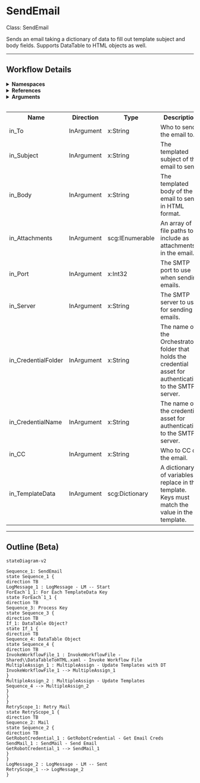 # SendEmail
Class: SendEmail

Sends an email taking a dictionary of data to fill out template subject and body fields. Supports DataTable to HTML <table> objects as well.

<hr />

## Workflow Details
<details>
    <summary>
    <b>Namespaces</b>
    </summary>
    - GlobalConstantsNamespace
- GlobalVariablesNamespace
- Microsoft.VisualBasic
- Microsoft.VisualBasic.Activities
- System
- System.Activities
- System.Activities.Expressions
- System.Activities.Statements
- System.Activities.Validation
- System.Activities.XamlIntegration
- System.Collections
- System.Collections.Generic
- System.Collections.ObjectModel
- System.ComponentModel
- System.Data
- System.Diagnostics
- System.Linq
- System.Linq.Expressions
- System.Net.Mail
- System.Reflection
- System.Runtime.Serialization
- System.Security
- System.Text
- System.Windows.Markup
- System.Xml
- System.Xml.Linq
- System.Xml.Serialization
- UiPath.Core
- UiPath.Core.Activities
- UiPath.Mail
- UiPath.Mail.Activities
- UiPath.Mail.SMTP.Activities
- UiPath.Shared.Activities

</details>
<details>
    <summary>
    <b>References</b>
    </summary>
    - Microsoft.CSharp
- Microsoft.VisualBasic
- Microsoft.Win32.Primitives
- NPOI
- PresentationFramework
- System
- System.Activities
- System.Collections
- System.ComponentModel
- System.ComponentModel.EventBasedAsync
- System.ComponentModel.Primitives
- System.ComponentModel.TypeConverter
- System.Configuration.ConfigurationManager
- System.Console
- System.Core
- System.Data
- System.Data.Common
- System.Data.SqlClient
- System.Linq
- System.Linq.Expressions
- System.Memory
- System.Memory.Data
- System.Net.Mail
- System.ObjectModel
- System.Private.CoreLib
- System.Private.DataContractSerialization
- System.Private.ServiceModel
- System.Private.Uri
- System.Private.Xml
- System.Reflection.DispatchProxy
- System.Reflection.Metadata
- System.Reflection.TypeExtensions
- System.Runtime.InteropServices
- System.Runtime.Serialization
- System.Runtime.Serialization.Formatters
- System.Runtime.Serialization.Primitives
- System.Security.Permissions
- System.ServiceModel
- System.ServiceModel.Activities
- System.Xaml
- System.Xml
- System.Xml.Linq
- UiPath.Excel.Activities
- UiPath.Mail
- UiPath.Mail.Activities
- UiPath.Mail.Activities.Design
- UiPath.Studio.Constants
- UiPath.System.Activities
- UiPath.System.Activities.Design
- UiPath.System.Activities.ViewModels
- UiPath.Testing.Activities
- UiPath.Workflow
- WindowsBase

</details>
<details>
    <summary>
    <b>Arguments</b>
    </summary>
    <table><tr><th>Name</th><th>Direction</th><th>Type</th><th>Description</th></tr><tr><td>in_To</td><td>InArgument</td><td>x:String</td><td>Who to send the email to.</td></tr><tr><td>in_Subject</td><td>InArgument</td><td>x:String</td><td>The templated subject of the email to send.</td></tr><tr><td>in_Body</td><td>InArgument</td><td>x:String</td><td>The templated body of the email to send in HTML format.</td></tr><tr><td>in_Attachments</td><td>InArgument</td><td>scg:IEnumerable<x:String></td><td>An array of file paths to include as attachments in the email.</td></tr><tr><td>in_Port</td><td>InArgument</td><td>x:Int32</td><td>The SMTP port to use when sending emails.</td></tr><tr><td>in_Server</td><td>InArgument</td><td>x:String</td><td>The SMTP server to use for sending emails.</td></tr><tr><td>in_CredentialFolder</td><td>InArgument</td><td>x:String</td><td>The name of the Orchestrator folder that holds the credential asset for authenticating to the SMTP server.</td></tr><tr><td>in_CredentialName</td><td>InArgument</td><td>x:String</td><td>The name of the credential asset for authenticating to the SMTP server.</td></tr><tr><td>in_CC</td><td>InArgument</td><td>x:String</td><td>Who to CC on the email.</td></tr><tr><td>in_TemplateData</td><td>InArgument</td><td>scg:Dictionary<x:String, x:Object></td><td>A dictionary of variables to replace in the template. Keys must match the value in the template.</td></tr></table>
</details>

<hr />

## Outline (Beta)

```mermaid
stateDiagram-v2

Sequence_1: SendEmail
state Sequence_1 {
direction TB
LogMessage_1 : LogMessage - LM -- Start
ForEach`1_1: For Each TemplateData Key
state ForEach`1_1 {
direction TB
Sequence_3: Process Key
state Sequence_3 {
direction TB
If_1: DataTable Object?
state If_1 {
direction TB
Sequence_4: DataTable Object
state Sequence_4 {
direction TB
InvokeWorkflowFile_1 : InvokeWorkflowFile - Shared\\DataTableToHTML.xaml - Invoke Workflow File
MultipleAssign_1 : MultipleAssign - Update Templates with DT
InvokeWorkflowFile_1 --> MultipleAssign_1
}
MultipleAssign_2 : MultipleAssign - Update Templates
Sequence_4 --> MultipleAssign_2
}
}
}
RetryScope_1: Retry Mail
state RetryScope_1 {
direction TB
Sequence_2: Mail
state Sequence_2 {
direction TB
GetRobotCredential_1 : GetRobotCredential - Get Email Creds
SendMail_1 : SendMail - Send Email
GetRobotCredential_1 --> SendMail_1
}
}
LogMessage_2 : LogMessage - LM -- Sent
RetryScope_1 --> LogMessage_2
}
```
